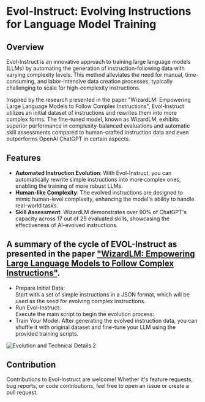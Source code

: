# Evol-Instruct: Evolving Instructions for Language Model Training

## Overview
Evol-Instruct is an innovative approach to training large language models (LLMs) by automating the generation of instruction-following data with varying complexity levels. This method alleviates the need for manual, time-consuming, and labor-intensive data creation processes, typically challenging to scale for high-complexity instructions.

Inspired by the research presented in the paper "WizardLM: Empowering Large Language Models to Follow Complex Instructions", Evol-Instruct utilizes an initial dataset of instructions and rewrites them into more complex forms. The fine-tuned model, known as WizardLM, exhibits superior performance in complexity-balanced evaluations and automatic skill assessments compared to human-crafted instruction data and even outperforms OpenAI ChatGPT in certain aspects.

## Features
- **Automated Instruction Evolution**: With Evol-Instruct, you can automatically rewrite simple instructions into more complex ones, enabling the training of more robust LLMs.
- **Human-like Complexity**: The evolved instructions are designed to mimic human-level complexity, enhancing the model's ability to handle real-world tasks.
- **Skill Assessment**: WizardLM demonstrates over 90% of ChatGPT's capacity across 17 out of 29 evaluated skills, showcasing the effectiveness of AI-evolved instructions.

## A summary of the cycle of EVOL-Instruct as presented in the paper ["WizardLM: Empowering Large Language Models to Follow Complex Instructions"](https://arxiv.org/abs/2304.12244).
* Prepare Initial Data:<br>
Start with a set of simple instructions in a JSON format, which will be used as the seed for evolving complex instructions.
* Run Evol-Instruct:<br>
Execute the main script to begin the evolution process:
* Train Your Model:
After generating the evolved instruction data, you can shuffle it with original dataset and fine-tune your LLM using the provided training scripts.

![Evolution and Technical Details 2](https://github.com/SadiahZ14/EVOL-Instruct/assets/100665526/4acb85fc-c6ea-4d87-aca6-828f3794d769)

## Contribution
Contributions to Evol-Instruct are welcome! Whether it's feature requests, bug reports, or code contributions, feel free to open an issue or create a pull request.
